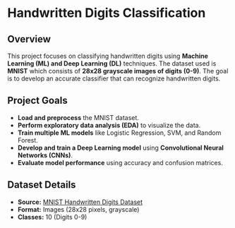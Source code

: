 # Handwritten Digits Classification

## Overview
This project focuses on classifying handwritten digits using **Machine Learning (ML) and Deep Learning (DL)** techniques. The dataset used is **MNIST** which consists of **28x28 grayscale images of digits (0-9)**. The goal is to develop an accurate classifier that can recognize handwritten digits.

## Project Goals
- **Load and preprocess** the MNIST dataset.
- **Perform exploratory data analysis (EDA)** to visualize the data.
- **Train multiple ML models** like Logistic Regression, SVM, and Random Forest.
- **Develop and train a Deep Learning model** using **Convolutional Neural Networks (CNNs)**.
- **Evaluate model performance** using accuracy and confusion matrices.

## Dataset Details
- **Source:** [MNIST Handwritten Digits Dataset](http://yann.lecun.com/exdb/mnist/)
- **Format:** Images (28x28 pixels, grayscale)
- **Classes:** 10 (Digits 0-9)



